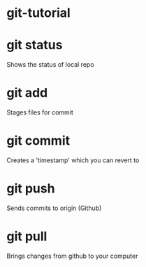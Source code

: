 # git-tutorial

# git status
Shows the status of local repo

# git add
Stages files for commit

# git commit 
Creates a 'timestamp' which you can revert to

# git push
Sends commits to origin (Github)

# git pull
Brings changes from github to your computer


